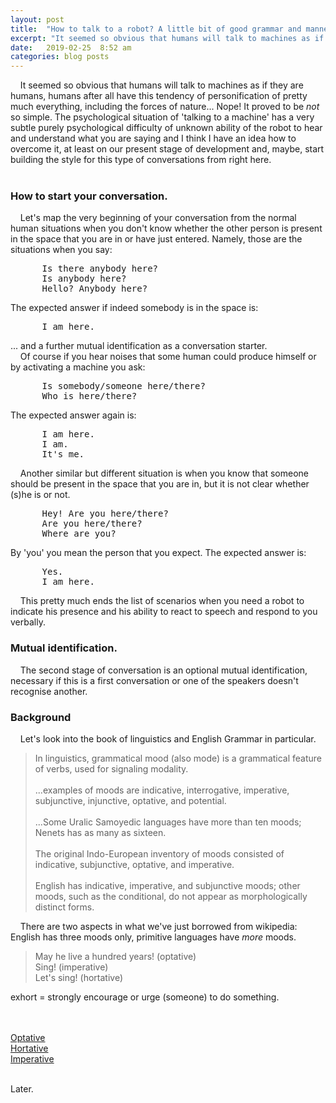 ```yaml
---
layout: post
title:  "How to talk to a robot? A little bit of good grammar and manners."
excerpt: "It seemed so obvious that humans will talk to machines as if they are humans, humans have this tendency of personification of pretty much everything, including the forces of nature..."
date:   2019-02-25  8:52 am
categories: blog posts
---
```

&nbsp;&nbsp;&nbsp;&nbsp;It seemed so obvious that humans will talk to machines as if they are humans, humans after all have this tendency of personification of pretty much everything, including the forces of nature... Nope! It proved to be _not_ so simple. The psychological situation of 'talking to a machine' has a very subtle purely psychological difficulty of unknown ability of the robot to hear and understand what you are saying and I think I have an idea how to overcome it, at least on our present stage of development and, maybe, start building the style for this type of conversations from right here.<br><br>
### How to start your conversation.
&nbsp;&nbsp;&nbsp;&nbsp;Let's map the very beginning of your conversation from the normal human situations when you don't know whether the other person is present in the space that you are in or have just entered. Namely, those are the situations when you say:
<pre>
      Is there anybody here?
      Is anybody here?
      Hello? Anybody here?
</pre>
The expected answer if indeed somebody is in the space is:
<pre>
      I am here.
</pre>
... and a further mutual identification as a conversation starter.<br>
&nbsp;&nbsp;&nbsp;&nbsp;Of course if you hear noises that some human could produce himself or by activating a machine you ask:
<pre>
      Is somebody/someone here/there?
      Who is here/there?
</pre>
The expected answer again is:
<pre>
      I am here.
      I am.
      It's me.
</pre>
&nbsp;&nbsp;&nbsp;&nbsp;Another similar but different situation is when you know that someone should be present in the space that you are in, but it is not clear whether (s)he is or not.
<pre>
      Hey! Are you here/there?
      Are you here/there?
      Where are you?
</pre>
By 'you' you mean the person that you expect. The expected answer is:
<pre>
      Yes.
      I am here.
</pre>
&nbsp;&nbsp;&nbsp;&nbsp;This pretty much ends the list of scenarios when you need a robot to indicate his presence and his ability to react to speech and respond to you verbally.
### Mutual identification.
&nbsp;&nbsp;&nbsp;&nbsp;The second stage of conversation is an optional mutual identification, necessary if this is a first conversation or one of the speakers doesn't recognise another.
### Background
&nbsp;&nbsp;&nbsp;&nbsp;Let's look into the book of linguistics and English Grammar in particular.
>In linguistics, grammatical mood (also mode) is a grammatical feature of verbs, used for signaling modality.<br><br>...examples of moods are indicative, interrogative, imperative, subjunctive, injunctive, optative, and potential.<br><br>...Some Uralic Samoyedic languages have more than ten moods; Nenets has as many as sixteen.<br><br>The original Indo-European inventory of moods consisted of indicative, subjunctive, optative, and imperative.<br><br>English has indicative, imperative, and subjunctive moods; other moods, such as the conditional, do not appear as morphologically distinct forms.<br>

&nbsp;&nbsp;&nbsp;&nbsp;There are two aspects in what we've just borrowed from wikipedia: English has three moods only, primitive languages have _more_ moods.<br>

> May he live a hundred years! (optative)<br>
Sing! (imperative)<br>
Let's sing! (hortative)

exhort = strongly encourage or urge (someone) to do something.


<br><br>
[Optative](https://en.wikipedia.org/wiki/Optative_mood)<br>
[Hortative](https://en.wikipedia.org/wiki/Hortative)<br>
[Imperative](https://en.wikipedia.org/wiki/Imperative_mood)<br><br>


Later.
